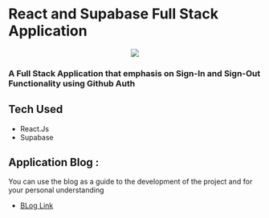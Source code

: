 # React and Supabase Full Stack Application

<p align="center" height="100px" width="200px"> 
  <img src="https://github.com/Jassi10000/my-first-react-and-supabase-project/blob/main/images/CoverImage.png">
</p>

### A Full Stack Application that emphasis on Sign-In and Sign-Out Functionality using Github Auth 

## Tech Used 
* React.Js
* Supabase

## Application Blog :
 You can use the blog as a guide to the development of the project and for your personal understanding
 * [BLog Link](https://jasblogs.hashnode.dev/sign-in-and-sign-out-with-github-auth-in-reactjs-and-supabase-full-stack-applicaton)
